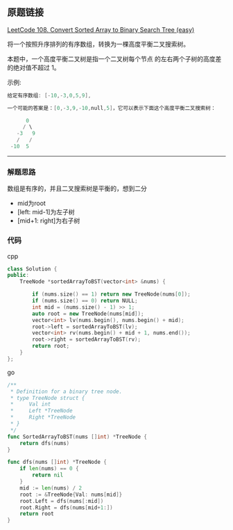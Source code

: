 ## 原题链接

[LeetCode 108. Convert Sorted Array to Binary Search Tree (easy)](https://leetcode-cn.com/problems/convert-sorted-array-to-binary-search-tree/)

将一个按照升序排列的有序数组，转换为一棵高度平衡二叉搜索树。

本题中，一个高度平衡二叉树是指一个二叉树每个节点 的左右两个子树的高度差的绝对值不超过 1。

示例:

```cpp
给定有序数组: [-10,-3,0,5,9],

一个可能的答案是：[0,-3,9,-10,null,5]，它可以表示下面这个高度平衡二叉搜索树：

      0
     / \
   -3   9
   /   /
 -10  5
```

---

### 解题思路

数组是有序的，并且二叉搜索树是平衡的，想到二分

- mid为root
- [left: mid-1]为左子树
- [mid+1: right]为右子树

### 代码

cpp

```cpp
class Solution {
public:
    TreeNode *sortedArrayToBST(vector<int> &nums) {

        if (nums.size() == 1) return new TreeNode(nums[0]);
        if (nums.size() == 0) return NULL;
        int mid = (nums.size() - 1) >> 1;
        auto root = new TreeNode(nums[mid]);
        vector<int> lv(nums.begin(), nums.begin() + mid);
        root->left = sortedArrayToBST(lv);
        vector<int> rv(nums.begin() + mid + 1, nums.end());
        root->right = sortedArrayToBST(rv);
        return root;
    }
};
```

go

```go
/**
 * Definition for a binary tree node.
 * type TreeNode struct {
 *     Val int
 *     Left *TreeNode
 *     Right *TreeNode
 * }
 */
func SortedArrayToBST(nums []int) *TreeNode {
	return dfs(nums)
}

func dfs(nums []int) *TreeNode {
	if len(nums) == 0 {
		return nil
	}
	mid := len(nums) / 2
	root := &TreeNode{Val: nums[mid]}
	root.Left = dfs(nums[:mid])
	root.Right = dfs(nums[mid+1:])
	return root
}
```
